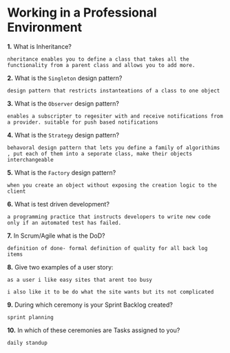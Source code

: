 # Working in a Professional Environment

**1.** What is Inheritance?
<!-- enter you answer in the space below -->
```
nheritance enables you to define a class that takes all the functionality from a parent class and allows you to add more.
```
**2.** What is the `Singleton` design pattern?
<!-- enter you answer in the space below -->
```
design pattern that restricts instanteations of a class to one object
```
**3.** What is the `Observer` design pattern?
<!-- enter you answer in the space below -->
```
enables a subscripter to regesiter with and receive notifications from a provider. suitable for push based notifications
```
**4.** What is the `Strategy` design pattern?
<!-- enter you answer in the space below -->
```
behavoral design pattern that lets you define a family of algorithims , put each of them into a seporate class, make their objects interchangeable
```
**5.** What is the `Factory` design pattern?
<!-- enter you answer in the space below -->
```
when you create an object without exposing the creation logic to the client
```
**6.** What is test driven development?
<!-- enter you answer in the space below -->
```
a programming practice that instructs developers to write new code only if an automated test has failed.
```
**7.** In Scrum/Agile what is the DoD?
<!-- enter you answer in the space below -->
```
definition of done- formal definition of quality for all back log items 
```
**8.** Give two examples of a user story:
<!-- enter you answer in the space below -->
```
as a user i like easy sites that arent too busy 

i also like it to be do what the site wants but its not complicated 
```
**9.** During which ceremony is your Sprint Backlog created?
<!-- enter you answer in the space below -->
```
sprint planning
```
**10.** In which of these ceremonies are Tasks assigned to you?
<!-- enter you answer in the space below -->
```
daily standup 
```